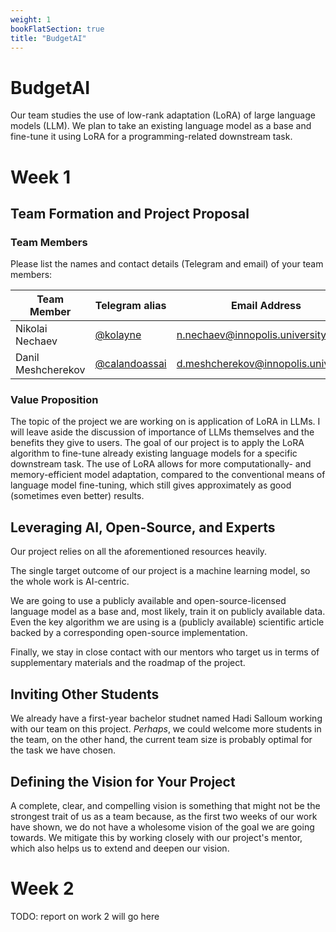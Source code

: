 ```yaml
---
weight: 1
bookFlatSection: true
title: "BudgetAI"
---
```


# BudgetAI

Our team studies the use of low-rank adaptation (LoRA) of large language models (LLM).
We plan to take an existing language model as a base and fine-tune it using LoRA for
a programming-related downstream task.

# Week 1

## Team Formation and Project Proposal

### Team Members

Please list the names and contact details (Telegram and email) of your team members:

| Team Member | Telegram alias | Email Address |
|-------------|----------------|---------------|
| Nikolai Nechaev | [@kolayne](https://t.me/kolayne) | n.nechaev@innopolis.university |
| Danil Meshcherekov | [@calandoassai](https://t.me/calandoassai) | d.meshcherekov@innopolis.university |


### Value Proposition

The topic of the project we are working on is application of LoRA in LLMs. I will leave
aside the discussion of importance of LLMs themselves and the benefits they give to
users. The goal of our project is to apply the LoRA algorithm to fine-tune already
existing language models for a specific downstream task. The use of LoRA allows for
more computationally- and memory-efficient model adaptation, compared to
the conventional means of language model fine-tuning, which still gives approximately
as good (sometimes even better) results.

## Leveraging AI, Open-Source, and Experts

Our project relies on all the aforementioned resources heavily.

The single target outcome of our project is a machine learning model, so the whole work
is AI-centric.

We are going to use a publicly available and open-source-licensed language
model as a base and, most likely, train it on publicly available data. Even the key
algorithm we are using is a (publicly available) scientific article backed by a
corresponding open-source implementation.

Finally, we stay in close contact with our mentors who target us in terms of
supplementary materials and the roadmap of the project.

## Inviting Other Students

We already have a first-year bachelor studnet named Hadi Salloum working with our team
on this project. _Perhaps_, we could welcome more students in the team, on the other
hand, the current team size is probably optimal for the task we have chosen.

## Defining the Vision for Your Project

A complete, clear, and compelling vision is something that might not be the strongest
trait of us as a team because, as the first two weeks of our work have shown, we do not
have a wholesome vision of the goal we are going towards. We mitigate this by working
closely with our project's mentor, which also helps us to extend and deepen our vision.

# Week 2

TODO: report on work 2 will go here
